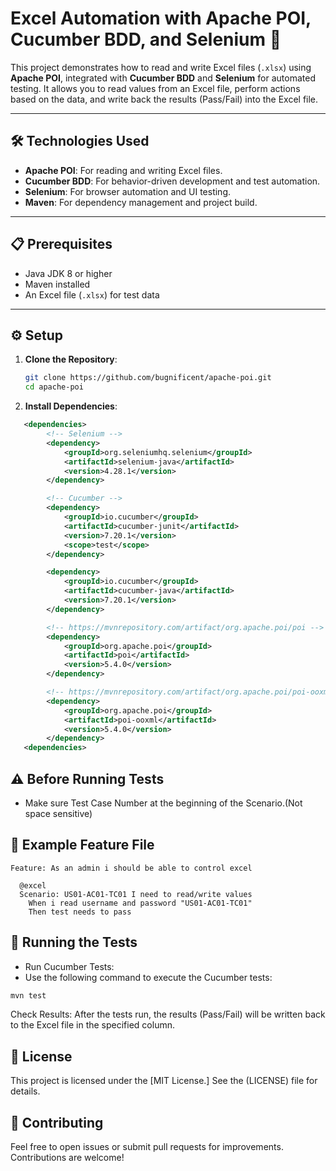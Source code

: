 # Excel Automation with Apache POI, Cucumber BDD, and Selenium 🚀

This project demonstrates how to read and write Excel files (`.xlsx`) using **Apache POI**, integrated with **Cucumber BDD** and **Selenium** for automated testing. It allows you to read values from an Excel file, perform actions based on the data, and write back the results (Pass/Fail) into the Excel file.

---

## 🛠️ Technologies Used
- **Apache POI**: For reading and writing Excel files.
- **Cucumber BDD**: For behavior-driven development and test automation.
- **Selenium**: For browser automation and UI testing.
- **Maven**: For dependency management and project build.

---

## 📋 Prerequisites
- Java JDK 8 or higher
- Maven installed
- An Excel file (`.xlsx`) for test data

---

## ⚙️ Setup

1. **Clone the Repository**:
   ```bash
   git clone https://github.com/bugnificent/apache-poi.git
   cd apache-poi
2. **Install Dependencies**:
```xml
   <dependencies>
        <!-- Selenium -->
        <dependency>
            <groupId>org.seleniumhq.selenium</groupId>
            <artifactId>selenium-java</artifactId>
            <version>4.28.1</version>
        </dependency>

        <!-- Cucumber -->
        <dependency>
            <groupId>io.cucumber</groupId>
            <artifactId>cucumber-junit</artifactId>
            <version>7.20.1</version>
            <scope>test</scope>
        </dependency>

        <dependency>
            <groupId>io.cucumber</groupId>
            <artifactId>cucumber-java</artifactId>
            <version>7.20.1</version>
        </dependency>

        <!-- https://mvnrepository.com/artifact/org.apache.poi/poi -->
        <dependency>
            <groupId>org.apache.poi</groupId>
            <artifactId>poi</artifactId>
            <version>5.4.0</version>
        </dependency>

        <!-- https://mvnrepository.com/artifact/org.apache.poi/poi-ooxml -->
        <dependency>
            <groupId>org.apache.poi</groupId>
            <artifactId>poi-ooxml</artifactId>
            <version>5.4.0</version>
        </dependency>
   <dependencies>
```
## ⚠️ Before Running Tests
- Make sure Test Case Number at the beginning of the Scenario.(Not space sensitive)

## 📝 Example Feature File
```gherkin
Feature: As an admin i should be able to control excel

  @excel
  Scenario: US01-AC01-TC01 I need to read/write values
    When i read username and password "US01-AC01-TC01"
    Then test needs to pass
```

## 🚀 Running the Tests
- Run Cucumber Tests:
- Use the following command to execute the Cucumber tests:

```bash
mvn test
```
Check Results:
After the tests run, the results (Pass/Fail) will be written back to the Excel file in the specified column.

## 📜 License
This project is licensed under the [MIT License.] See the (LICENSE) file for details.

## 🙌 Contributing
Feel free to open issues or submit pull requests for improvements. Contributions are welcome!

